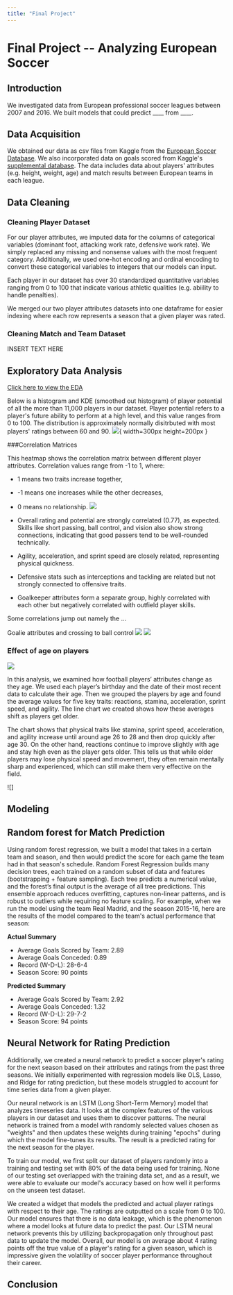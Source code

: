 ```yaml
---
title: "Final Project"
---
```

# Final Project -- Analyzing European Soccer 

## Introduction
We investigated data from European professional soccer leagues between 2007 and 2016. We built models that could predict ____ from ____. 

## Data Acquisition
We obtained our data as csv files from Kaggle from the [European Soccer Database](https://www.kaggle.com/datasets/hugomathien/soccer). We also incorporated data on goals scored from Kaggle's [supplemental database](https://www.kaggle.com/datasets/jiezi2004/soccer). The data includes data about players' attributes (e.g. height, weight, age) and match results between European teams in each league. 

## Data Cleaning
### Cleaning Player Dataset
For our player attributes, we imputed data for the columns of categorical variables (dominant foot, attacking work rate, defensive work rate). We simply replaced any missing and nonsense values with the most frequent category. Additionally, we used one-hot encoding and ordinal encoding to convert these categorical variables to integers that our models can input. 

Each player in our dataset has over 30 standardized quantitative variables ranging from 0 to 100 that indicate various athletic qualities (e.g. abiility to handle penalties). 

We merged our two player attributes datasets into one dataframe for easier indexing where each row represents a season that a given player was rated. 

### Cleaning Match and Team Dataset
INSERT TEXT HERE


## Exploratory Data Analysis

[Click here to view the EDA](index.html)

Below is a histogram and KDE (smoothed out histogram) of player potential of all the more than 11,000 players in our dataset. Player potential refers to a player's future ability to perform at a high level, and this value ranges from 0 to 100. The distribution is approximately normally disitrbuted with most players' ratings between 60 and 90. 
![](PotentialHistogram(Normal).jpg#center){ width=300px height=200px }

###Correlation Matrices

This heatmap shows the correlation matrix between different player attributes. Correlation values range from -1 to 1, where:
- 1 means two traits increase together,
- -1 means one increases while the other decreases,
- 0 means no relationship.
![](Correlation_Matrix.png#center)

- Overall rating and potential are strongly correlated (0.77), as expected. Skills like short passing, ball control, and vision also show strong connections, indicating that good passers tend to be well-rounded technically.
- Agility, acceleration, and sprint speed are closely related, representing physical quickness.
- Defensive stats such as interceptions and tackling are related but not strongly connected to offensive traits.
- Goalkeeper attributes form a separate group, highly correlated with each other but negatively correlated with outfield player skills.

Some correlations jump out namely the ...

Goalie attributes         and crossing to ball control
![](heatmap.png#center) ![](heatmap2.png#center)


### Effect of age on players

![](attributevsage.png)

In this analysis, we examined how football players’ attributes change as they age. We used each player’s birthday and the date of their most recent data to calculate their age. Then we grouped the players by age and found the average values for five key traits: reactions, stamina, acceleration, sprint speed, and agility. The line chart we created shows how these averages shift as players get older.

The chart shows that physical traits like stamina, sprint speed, acceleration, and agility increase until around age 26 to 28 and then drop quickly after age 30. On the other hand, reactions continue to improve slightly with age and stay high even as the player gets older. This tells us that while older players may lose physical speed and movement, they often remain mentally sharp and experienced, which can still make them very effective on the field.

![]
## Modeling

## Random forest for Match Prediction
Using random forest regression, we built a model that takes in a certain team and season, and then would predict the score for each game the team had in that season's schedule. Random Forest Regression builds many decision trees, each trained on a random subset of data and features (bootstrapping + feature sampling). Each tree predicts a numerical value, and the forest’s final output is the average of all tree predictions. This ensemble approach reduces overfitting, captures non-linear patterns, and is robust to outliers while requiring no feature scaling. For example, when we run the model using the team Real Madrid, and the season 2015-16, here are the results of the model compared to the team's actual performance that season:

**Actual Summary**
- Average Goals Scored by Team: 2.89
- Average Goals Conceded: 0.89
- Record (W-D-L): 28-6-4
- Season Score: 90 points
  
**Predicted Summary**
- Average Goals Scored by Team: 2.92
- Average Goals Conceded: 1.32
- Record (W-D-L): 29-7-2
- Season Score: 94 points

## Neural Network for Rating Prediction 
Additionally, we created a neural network to predict a soccer player's rating for the next season based on their attributes and ratings from the past three seasons. We initially experimented with regression models like OLS, Lasso, and Ridge for rating prediction, but these models struggled to account for time series data from a given player. 

Our neural network is an LSTM (Long Short-Term Memory) model that analyzes timeseries data. It looks at the complex features of the various players in our dataset and uses them to discover patterns. The neural network is trained from a model with randomly selected values chosen as "weights" and then updates these weights during training "epochs" during which the model fine-tunes its results. The result is a predicted rating for the next season for the player. 

To train our model, we first split our dataset of players randomly into a training and testing set with 80% of the data being used for training. None of our testing set overlapped with the training data set, and as a result, we were able to evaluate our model's accuracy based on how well it performs on the unseen test dataset. 

We created a widget that models the predicted and actual player ratings with respect to their age. The ratings are outputted on a scale from 0 to 100. Our model ensures that there is no data leakage, which is the phenomenon where a model looks at future data to predict the past. Our LSTM neural network prevents this by utilizing backpropagation only throughout past data to update the model. Overall, our model is on average about 4 rating points off the true value of a player's rating for a given season, which is impressive given the volatility of soccer player performance throughout their career. 

## Conclusion


